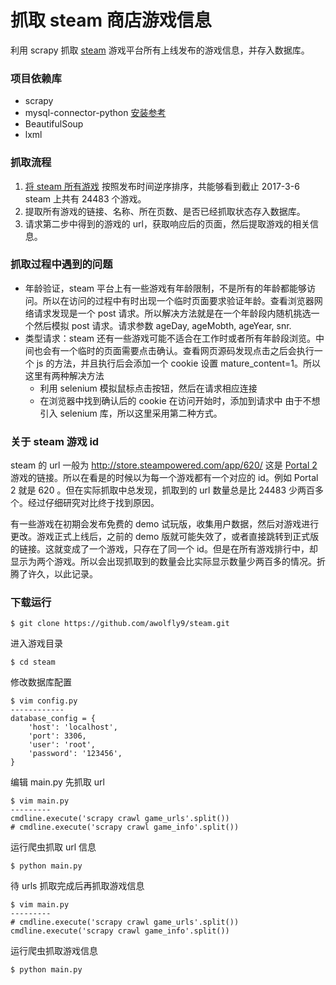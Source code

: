 # 抓取 steam 商店游戏信息
利用 scrapy 抓取 [steam](http://store.steampowered.com/) 游戏平台所有上线发布的游戏信息，并存入数据库。

### 项目依赖库
* scrapy
* mysql-connector-python [安装参考](http://stackoverflow.com/questions/31748278/how-do-you-install-mysql-connector-python-development-version-through-pip) 
* BeautifulSoup
* lxml

### 抓取流程
1. [将 steam 所有游戏](http://store.steampowered.com/search) 按照发布时间逆序排序，共能够看到截止 2017-3-6 steam 上共有 24483 个游戏。
2. 提取所有游戏的链接、名称、所在页数、是否已经抓取状态存入数据库。
3. 请求第二步中得到的游戏的 url，获取响应后的页面，然后提取游戏的相关信息。

### 抓取过程中遇到的问题
* 年龄验证，steam 平台上有一些游戏有年龄限制，不是所有的年龄都能够访问。所以在访问的过程中有时出现一个临时页面要求验证年龄。查看浏览器网络请求发现是一个 post 请求。所以解决方法就是在一个年龄段内随机挑选一个然后模拟 post 请求。请求参数 ageDay, ageMobth, ageYear, snr.
* 类型请求：steam 还有一些游戏可能不适合在工作时或者所有年龄段浏览。中间也会有一个临时的页面需要点击确认。查看网页源码发现点击之后会执行一个 js 的方法，并且执行后会添加一个 cookie 设置 mature_content=1。所以这里有两种解决方法
	* 利用 selenium 模拟鼠标点击按钮，然后在请求相应连接
	* 在浏览器中找到确认后的 cookie 在访问开始时，添加到请求中
由于不想引入 selenium 库，所以这里采用第二种方式。 	

### 关于 steam 游戏 id
steam 的 url 一般为 http://store.steampowered.com/app/620/ 这是 [Portal 2](http://store.steampowered.com/app/620/) 游戏的链接。所以在看是的时候以为每一个游戏都有一个对应的 id。例如 Portal 2  就是 620 。但在实际抓取中总发现，抓取到的 url 数量总是比 24483 少两百多个。经过仔细研究对比终于找到原因。

有一些游戏在初期会发布免费的 demo 试玩版，收集用户数据，然后对游戏进行更改。游戏正式上线后，之前的 demo 版就可能失效了，或者直接跳转到正式版的链接。这就变成了一个游戏，只存在了同一个 id。但是在所有游戏排行中，却显示为两个游戏。所以会出现抓取到的数量会比实际显示数量少两百多的情况。折腾了许久，以此记录。

### 下载运行

```
$ git clone https://github.com/awolfly9/steam.git
```

进入游戏目录

```
$ cd steam
```

修改数据库配置

```
$ vim config.py
------------
database_config = {
    'host': 'localhost',
    'port': 3306,
    'user': 'root',
    'password': '123456',
}
```

编辑 main.py 先抓取 url

```
$ vim main.py
---------
cmdline.execute('scrapy crawl game_urls'.split())
# cmdline.execute('scrapy crawl game_info'.split())
```

运行爬虫抓取 url 信息

```
$ python main.py
```

待 urls 抓取完成后再抓取游戏信息

```
$ vim main.py
---------
# cmdline.execute('scrapy crawl game_urls'.split())
cmdline.execute('scrapy crawl game_info'.split())
```
运行爬虫抓取游戏信息

```
$ python main.py
```





